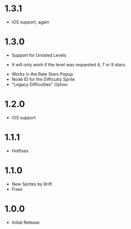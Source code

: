 # 1.3.1
 * iOS support, again

# 1.3.0
 * Support for Unrated Levels
  - It will only work if the level was requested 4, 7 or 9 stars.
 * Works in the Rate Stars Popup
 * Node ID for the Difficulty Sprite
 * "Legacy Difficulties" Option

# 1.2.0
 * iOS support

# 1.1.1
 * Hotfixes

# 1.1.0
 * New Sprites by Brift
 * Fixes

# 1.0.0
 * Initial Release
